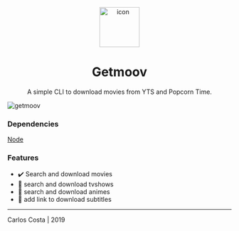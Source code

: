 <p align="center">
  <img
    alt="icon"
    width="90"
    src="https://cdn.icon-icons.com/icons2/119/PNG/128/terminal_19658.png"
  />
</p>

<h1 align="center">
  Getmoov
</h1>

<p align="center">
  A simple CLI to download movies from YTS and Popcorn Time.
</p>

<img
  alt="getmoov"
  src="https://dl.dropboxusercontent.com/s/awmva107puj9hse/getmoov.gif"
/>

### Dependencies

[Node](https://github.com/nvm-sh/nvm)

### Features

  - :heavy_check_mark: Search and download movies
  - :black_square_button: search and download tvshows
  - :black_square_button: search and download animes
  - :black_square_button: add link to download subtitles

---

Carlos Costa | 2019
